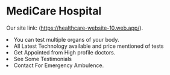 # MediCare Hospital

Our site link: (https://healthcare-website-10.web.app/).

<li>You can test multiple organs of your body.</li>
<li>All Latest Technology available and price mentioned of tests</li>
<li>Get Appointed from High profile doctors.</li>
<li>See Some Testimonials</li>
<li>Contact For Emergency Ambulence.</li>
